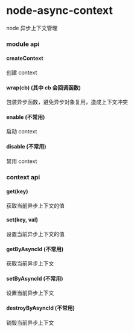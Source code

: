 # node-async-context

node 异步上下文管理
### module api

#### createContext
创建 context

#### wrap(cb) (其中 cb 会回调函数)
包装异步函数，避免异步对象复用，造成上下文冲突

#### enable (不常用)
启动 context

#### disable (不常用)
禁用 context

### context api
#### get(key)
获取当前异步上下文的值

#### set(key, val)
设置当前异步上下文的值

#### getByAsyncId (不常用)
获取当前异步上下文

#### setByAsyncId (不常用)
设置当前异步上下文

#### destroyByAsyncId (不常用)
销毁当前异步上下文